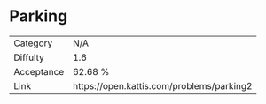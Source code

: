 # Parking

<table>
    <tr>
        <td>Category</td>
        <td>N/A</td>
    </tr>
    <tr>
        <td>Diffulty</td>
        <td>1.6</td>
    </tr>
    <tr>
        <td>Acceptance</td>
        <td>62.68 %</td>
    </tr>
    <tr>
        <td>Link</td>
        <td>https://open.kattis.com/problems/parking2</td>
    </tr>
</table>